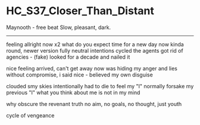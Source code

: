 # HC_S37_Closer_Than_Distant

Maynooth - free beat
Slow, pleasant, dark.

---

feeling allright now x2
what do you expect
time for a new day now
kinda round, newer version
fully neutral intentions
cycled the agents
got rid of agencies - (fake)
looked for a decade and nailed it

nice feeling arrived, can't get away now
was hiding my anger and lies
without compromise, i said nice - 
believed my own disguise

clouded smy skies intentionally
had to die to feel my "I" normally
forsake my previous "I"
what you think about me is not in my mind

why obscure the revenant truth
no aim, no goals, no thought, just youth

cycle of vengeance 



